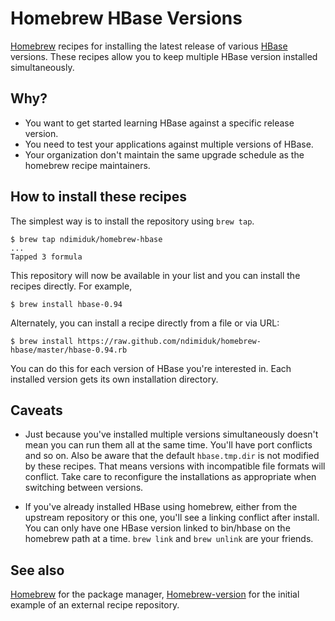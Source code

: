 # Homebrew HBase Versions

[Homebrew][0] recipes for installing the latest release of various
[HBase][1] versions. These recipes allow you to keep multiple HBase
version installed simultaneously.

## Why?

* You want to get started learning HBase against a specific release
  version.
* You need to test your applications against multiple versions of
  HBase.
* Your organization don't maintain the same upgrade schedule as the
  homebrew recipe maintainers.

## How to install these recipes

The simplest way is to install the repository using `brew tap`.

    $ brew tap ndimiduk/homebrew-hbase
    ...
    Tapped 3 formula

This repository will now be available in your list and you can install
the recipes directly. For example,

    $ brew install hbase-0.94

Alternately, you can install a recipe directly from a file or via URL:

    $ brew install https://raw.github.com/ndimiduk/homebrew-hbase/master/hbase-0.94.rb

You can do this for each version of HBase you're interested in. Each
installed version gets its own installation directory.

## Caveats

* Just because you've installed multiple versions simultaneously
  doesn't mean you can run them all at the same time. You'll have port
  conflicts and so on. Also be aware that the default `hbase.tmp.dir`
  is not modified by these recipes. That means versions with
  incompatible file formats will conflict. Take care to reconfigure
  the installations as appropriate when switching between versions.

* If you've already installed HBase using homebrew, either from the
  upstream repository or this one, you'll see a linking conflict after
  install. You can only have one HBase version linked to bin/hbase on
  the homebrew path at a time. `brew link` and `brew unlink` are your
  friends.

## See also

[Homebrew][0] for the package manager, [Homebrew-version][2] for the
initial example of an external recipe repository.

[0]: http://mxcl.github.com/homebrew/
[1]: http://hbase.apache.org/
[2]: https://github.com/OpenTSDB/asynchbase
[3]: https://github.com/Homebrew/homebrew-versions
